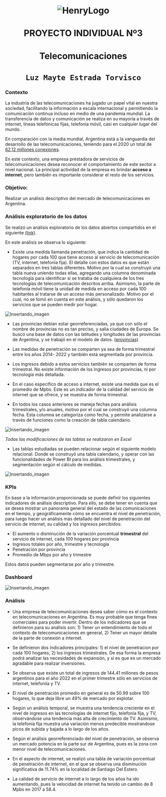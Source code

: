 # <h1 align="center"> ![HenryLogo](https://d31uz8lwfmyn8g.cloudfront.net/Assets/logo-henry-white-lg.png)

# <h1 align="center"> **PROYECTO INDIVIDUAL Nº3**

# <h1 align="center">**Telecomunicaciones**

# <h1 align="center">**`Luz Mayte Estrada Torvisco`**</h1>

### **Contexto**
La industria de las telecomunicaciones ha jugado un papel vital en nuestra sociedad, facilitando la información a escala internacional y permitiendo la comunicación continua incluso en medio de una pandemia mundial. La transferencia de datos y comunicación se realiza en su mayoría a través de internet, líneas telefónicas fijas, telefonía móvil, casi en cualquier lugar del mundo. 

En comparación con la media mundial, Argentina está a la vanguardia del desarrollo de las telecomunicaciones, teniendo para el 2020 un total de [62,12 millones conexiones](https://www.datosmundial.com/america/argentina/telecomunicacion.php). 

En este contexto, una empresa prestadora de servicios de telecomunicaciones desea reconocer el comportamiento de este sector a nivel nacional. La principal actividad de la empresa es brindar **acceso a internet**, pero también es importante considerar el resto de los servicios. 

### **Objetivo:**

Realizar un análisis descriptivo del mercado de telecomunicaciones en Argentina.


### **Análisis exploratorio de los datos**

Se realizó un análisis exploratorio de los datos abiertos compartidos en el siguiente [(link)](https://datosabiertos.enacom.gob.ar/home).

En este análisis se observa lo siguiente:

- Existe una medida llamanda penetración, que indica la cantidad de hogares por cada 100 que tiene acceso al servicio de telecomunicación (TV, internet, telefonía fija). El detalle con estos datos es que están separados en tres tablas diferentes. Motivo por la cual se construyó una tabla nueva uniendo todas ellas, agregando una columna denominada tecnología para identificar si se trataba de cualquiera de los tres tecnologías de telecomunicación descritos arriba. Asimismo, la parte de telefonía móvil tiene la unidad de medida en acceso por cada 100 habitantes al tratarse de un acceso más personalizado. Motivo por el cual, no se tomó en cuenta en este análisis, y sólo quedaron los servicios que se pueden medir por hogar.

![Insertando_imagen](Construccion.png)

- Las provincias debían estar georreferenciadas, ya que con sólo el nombre de provincias no es tan preciso, y salía ciudades de Europa. Se buscó una base de datos con las latitudes y longitudes de las provincias de Argentina, y se trabajó en el modelo de datos. [(provincias)](https://datos.gob.ar/ar/dataset/jgm-servicio-normalizacion-datos-geograficos/archivo/jgm_8.9)

- Las medidas de penetración se comparten ya sea de forma trimestral entre los años 2014- 2022 y también está segmentada por provincia. 

- Los ingresos debido a estos servicios también se comparten de forma trimestral. No existe información de los ingresos por provincias, ni por tecnología más detallada.

- En el caso específico de acceso a internet, existe una medida que es el promedio de Mpbs. Este es un indicador de la calidad del servicio de internet que se ofrece, y se muestra de forma trimestral.

- En todos los casos anteriores se maneja fechas para análisis trimestrales, y/o anuales, motivo por el cual se construyó una columna fecha. Esta columna se categoriza como fecha, y permite analizarse a través de funciones como la creación de tabla calendario. 

![Insertando_imagen](Fecha.png)

_Todas las modificaciones de las tablas se realizaron en Excel_

- Las tablas estudiadas se pueden relacionar según el siguiente modelo relacional. Donde se construyó una tabla calendario, y operar con las funcionalidades de Power BI para los análisis trimestrales, y segmentación según el cálculo de medidas.

![Insertando_imagen](base.png)

### **KPIs**

En base a la información proporcionada se puede definir los siguientes indicadores de análisis descriptivo. Para ello, se debe tener en cuenta que se desea mostrar un panorama general del estado de las comunicaciones en el tiempo, y geográficamente cómo se encuentra el nivel de penetración, para luego hacer un análisis más detallado del nivel de penetración del servicio de internet, su calidad y los ingresos percibidos:

- El aumento o disminución de la variación porcentual **trimestral** del servicio de internet, cada 100 hogares por provincia
- Ingresos totales por año, trimestre y tecnología
- Penetración por provincia
- Promedio de Mbps por año y trimestre

Estos datos pueden segmentarse por año y trimestre.


### **Dashboard**

![Insertando_imagen](Dashboard.png)


### **Análisis**
- Una empresa de telecomunicaciones desea saber cómo es el contexto en telecomunicaciones en Argentina. Es muy probable que tenga fines comerciales para poder invertir. Dentro de los indicadores que se definieron para su análisis son: 1) Tener un entendimiento de todo el contexto de telecomunicaciones en general, 2) Tener un mayor detalle de la parte de conexión a internet. 

- Se definieron dos indicadores principales: 1) el nivel de penetracion por cada 100 hogares, 2) los ingresos trimestrales. De esa forma la empresa podrá analizar las necesidades de expansión, y si es que es un mercado agradable para realizar inversiones.

- Se observa que existe un total de ingresos de 144.41 millones de pesos argentinos para el año 2022 en el primer trimestre sólo en servicios de internet, telefoniía y TV.

- El nivel de penetración promedio en general es de 50.99 sobre 100 hogares, lo que deja libre un 49% de mercado por explotar. 

- Según un análisis temporal, se muestra una tendencia creciente en el nivel de ingresos en las tecnologías de internet fijo, telefonía fija, y TV, observándose una tendencia más alta de crecimiento de TV. Asimismo, la telefonía fija muestra una variación menos predecible mostrandose picos de subida y bajada a lo largo de los años.

- Según el análisis georreferenciado del nivel de penetración, se observa un mercado potencia en la parte sur de Argentina, pues es la zona con menor nivel de telecomunicaciones.

- En el aspecto de internet, se realizó una tabla de variación porcentual de penetración de internet, en el que se observa una disminución significativa de 11.74% en la localidad de Santiago Del Estero.

- La calidad de servicio de internet a lo largo de los años ha ido aumentando, pues la velocidad de internet ha tenido un cambio de 8 Mpbs en 2017 a 58.4.
